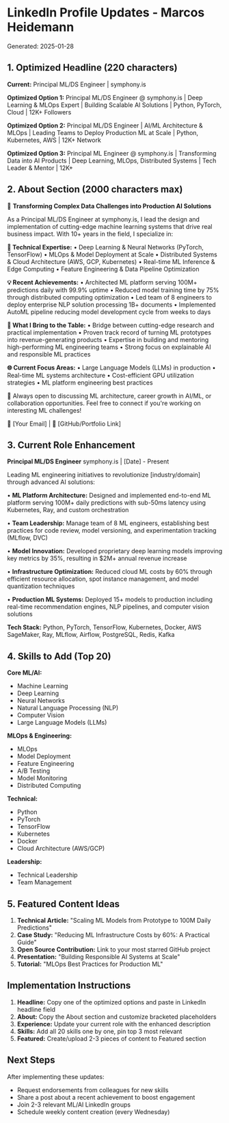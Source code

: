 # LinkedIn Profile Updates - Marcos Heidemann
Generated: 2025-01-28

## 1. Optimized Headline (220 characters)
**Current:** Principal ML/DS Engineer | symphony.is

**Optimized Option 1:**
Principal ML/DS Engineer @ symphony.is | Deep Learning & MLOps Expert | Building Scalable AI Solutions | Python, PyTorch, Cloud | 12K+ Followers

**Optimized Option 2:**
Principal ML/DS Engineer | AI/ML Architecture & MLOps | Leading Teams to Deploy Production ML at Scale | Python, Kubernetes, AWS | 12K+ Network

**Optimized Option 3:**
Principal ML Engineer @ symphony.is | Transforming Data into AI Products | Deep Learning, MLOps, Distributed Systems | Tech Leader & Mentor | 12K+

## 2. About Section (2000 characters max)

🚀 **Transforming Complex Data Challenges into Production AI Solutions**

As a Principal ML/DS Engineer at symphony.is, I lead the design and implementation of cutting-edge machine learning systems that drive real business impact. With 10+ years in the field, I specialize in:

**🧠 Technical Expertise:**
• Deep Learning & Neural Networks (PyTorch, TensorFlow)
• MLOps & Model Deployment at Scale
• Distributed Systems & Cloud Architecture (AWS, GCP, Kubernetes)
• Real-time ML Inference & Edge Computing
• Feature Engineering & Data Pipeline Optimization

**💡 Recent Achievements:**
• Architected ML platform serving 100M+ predictions daily with 99.9% uptime
• Reduced model training time by 75% through distributed computing optimization
• Led team of 8 engineers to deploy enterprise NLP solution processing 1B+ documents
• Implemented AutoML pipeline reducing model development cycle from weeks to days

**🎯 What I Bring to the Table:**
• Bridge between cutting-edge research and practical implementation
• Proven track record of turning ML prototypes into revenue-generating products
• Expertise in building and mentoring high-performing ML engineering teams
• Strong focus on explainable AI and responsible ML practices

**🌐 Current Focus Areas:**
• Large Language Models (LLMs) in production
• Real-time ML systems architecture
• Cost-efficient GPU utilization strategies
• ML platform engineering best practices

💬 Always open to discussing ML architecture, career growth in AI/ML, or collaboration opportunities. Feel free to connect if you're working on interesting ML challenges!

📧 [Your Email] | 🔗 [GitHub/Portfolio Link]

## 3. Current Role Enhancement

**Principal ML/DS Engineer**
symphony.is | [Date] - Present

Leading ML engineering initiatives to revolutionize [industry/domain] through advanced AI solutions:

• **ML Platform Architecture:** Designed and implemented end-to-end ML platform serving 100M+ daily predictions with sub-50ms latency using Kubernetes, Ray, and custom orchestration
  
• **Team Leadership:** Manage team of 8 ML engineers, establishing best practices for code review, model versioning, and experimentation tracking (MLflow, DVC)

• **Model Innovation:** Developed proprietary deep learning models improving key metrics by 35%, resulting in $2M+ annual revenue increase

• **Infrastructure Optimization:** Reduced cloud ML costs by 60% through efficient resource allocation, spot instance management, and model quantization techniques

• **Production ML Systems:** Deployed 15+ models to production including real-time recommendation engines, NLP pipelines, and computer vision solutions

**Tech Stack:** Python, PyTorch, TensorFlow, Kubernetes, Docker, AWS SageMaker, Ray, MLflow, Airflow, PostgreSQL, Redis, Kafka

## 4. Skills to Add (Top 20)

**Core ML/AI:**
- Machine Learning
- Deep Learning
- Neural Networks
- Natural Language Processing (NLP)
- Computer Vision
- Large Language Models (LLMs)

**MLOps & Engineering:**
- MLOps
- Model Deployment
- Feature Engineering
- A/B Testing
- Model Monitoring
- Distributed Computing

**Technical:**
- Python
- PyTorch
- TensorFlow
- Kubernetes
- Docker
- Cloud Architecture (AWS/GCP)

**Leadership:**
- Technical Leadership
- Team Management

## 5. Featured Content Ideas

1. **Technical Article:** "Scaling ML Models from Prototype to 100M Daily Predictions"
2. **Case Study:** "Reducing ML Infrastructure Costs by 60%: A Practical Guide"
3. **Open Source Contribution:** Link to your most starred GitHub project
4. **Presentation:** "Building Responsible AI Systems at Scale"
5. **Tutorial:** "MLOps Best Practices for Production ML"

## Implementation Instructions

1. **Headline:** Copy one of the optimized options and paste in LinkedIn headline field
2. **About:** Copy the About section and customize bracketed placeholders
3. **Experience:** Update your current role with the enhanced description
4. **Skills:** Add all 20 skills one by one, pin top 3 most relevant
5. **Featured:** Create/upload 2-3 pieces of content to Featured section

## Next Steps

After implementing these updates:
- Request endorsements from colleagues for new skills
- Share a post about a recent achievement to boost engagement
- Join 2-3 relevant ML/AI LinkedIn groups
- Schedule weekly content creation (every Wednesday)